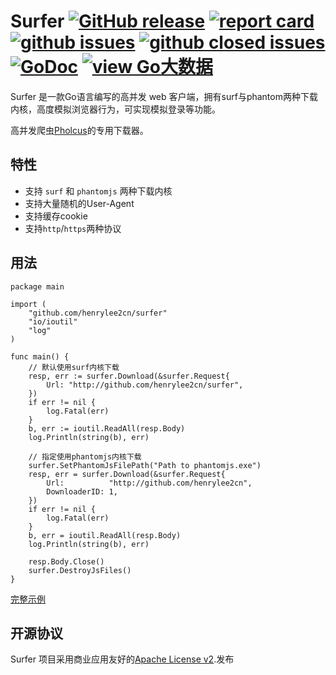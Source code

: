 # Surfer [![GitHub release](https://img.shields.io/github/release/henrylee2cn/surfer.svg?style=flat-square)](https://github.com/henrylee2cn/surfer/releases) [![report card](https://goreportcard.com/badge/github.com/henrylee2cn/surfer?style=flat-square)](http://goreportcard.com/report/henrylee2cn/surfer) [![github issues](https://img.shields.io/github/issues/henrylee2cn/surfer.svg?style=flat-square)](https://github.com/henrylee2cn/surfer/issues?q=is%3Aopen+is%3Aissue) [![github closed issues](https://img.shields.io/github/issues-closed-raw/henrylee2cn/surfer.svg?style=flat-square)](https://github.com/henrylee2cn/surfer/issues?q=is%3Aissue+is%3Aclosed) [![GoDoc](https://img.shields.io/badge/godoc-reference-blue.svg?style=flat-square)](http://godoc.org/github.com/henrylee2cn/surfer) [![view Go大数据](https://img.shields.io/badge/官方QQ群-Go大数据(42731170)-27a5ea.svg?style=flat-square)](http://jq.qq.com/?_wv=1027&k=XnGGnc)


Surfer 是一款Go语言编写的高并发 web 客户端，拥有surf与phantom两种下载内核，高度模拟浏览器行为，可实现模拟登录等功能。

高并发爬虫[Pholcus](https://github.com/henrylee2cn/pholcus)的专用下载器。

## 特性

- 支持 `surf` 和 `phantomjs` 两种下载内核
- 支持大量随机的User-Agent
- 支持缓存cookie
- 支持`http`/`https`两种协议

## 用法
```
package main

import (
    "github.com/henrylee2cn/surfer"
    "io/ioutil"
    "log"
)

func main() {
    // 默认使用surf内核下载
    resp, err := surfer.Download(&surfer.Request{
        Url: "http://github.com/henrylee2cn/surfer",
    })
    if err != nil {
        log.Fatal(err)
    }
    b, err := ioutil.ReadAll(resp.Body)
    log.Println(string(b), err)

    // 指定使用phantomjs内核下载
    surfer.SetPhantomJsFilePath("Path to phantomjs.exe")
    resp, err = surfer.Download(&surfer.Request{
        Url:          "http://github.com/henrylee2cn",
        DownloaderID: 1,
    })
    if err != nil {
        log.Fatal(err)
    }
    b, err = ioutil.ReadAll(resp.Body)
    log.Println(string(b), err)

    resp.Body.Close()
    surfer.DestroyJsFiles()
}
```

[完整示例](https://github.com/henrylee2cn/surfer/tree/master/example)


## 开源协议

Surfer 项目采用商业应用友好的[Apache License v2](https://github.com/henrylee2cn/surfer/raw/master/LICENSE).发布
